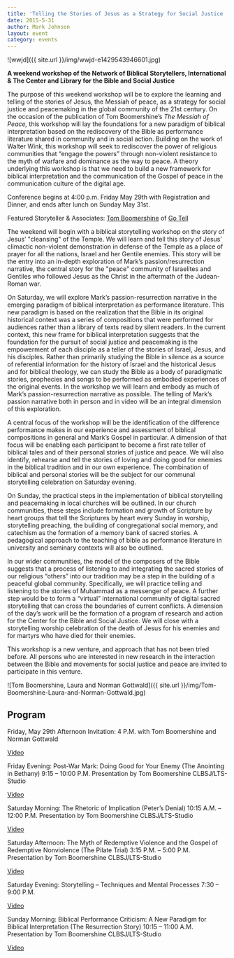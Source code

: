 ```yaml
---
title: 'Telling the Stories of Jesus as a Strategy for Social Justice  and Peacemaking in the Global Community.'
date: 2015-5-31
author: Mark Johnson
layout: event
category: events
---
```

![wwjd]({{ site.url }}/img/wwjd-e1429543946601.jpg)

**A weekend workshop of the Network of Biblical Storytellers, International & The Center and Library for the Bible and Social Justice**

The purpose of this weekend workshop will be to explore the learning and telling of the stories of Jesus, the Messiah of peace, as a strategy for social justice and peacemaking in the global community of the 21st century. On the occasion of the publication of Tom Boomershine’s _The Messiah of Peace,_ this workshop will lay the foundations for a new paradigm of biblical interpretation based on the rediscovery of the Bible as performance literature shared in community and in social action. Building on the work of Walter Wink, this workshop will seek to rediscover the power of religious communities that “engage the powers” through non-violent resistance to the myth of warfare and dominance as the way to peace. A theory underlying this workshop is that we need to build a new framework for biblical interpretation and the communication of the Gospel of peace in the communication culture of the digital age.

Conference begins at 4:00 p.m. Friday May 29th with Registration and Dinner, and ends after lunch on Sunday May 31st.

Featured Storyteller & Associates: [Tom Boomershine](http://tomboomershine.org/) of [Go Tell](http://www.gotell.org)

The weekend will begin with a biblical storytelling workshop on the story of Jesus’ "cleansing" of the Temple. We will learn and tell this story of Jesus’ climactic non-violent demonstration in defense of the Temple as a place of prayer for all the nations, Israel and her Gentile enemies. This story will be the entry into an in-depth exploration of Mark’s passion/resurrection narrative, the central story for the "peace" community of Israelites and Gentiles who followed Jesus as the Christ in the aftermath of the Judean-Roman war.

On Saturday, we will explore Mark’s passion-resurrection narrative in the emerging paradigm of biblical interpretation as performance literature. This new paradigm is based on the realization that the Bible in its original historical context was a series of compositions that were performed for audiences rather than a library of texts read by silent readers. In the current context, this new frame for biblical interpretation suggests that the foundation for the pursuit of social justice and peacemaking is the empowerment of each disciple as a teller of the stories of Israel, Jesus, and his disciples. Rather than primarily studying the Bible in silence as a source of referential information for the history of Israel and the historical Jesus and for biblical theology, we can study the Bible as a body of paradigmatic stories, prophecies and songs to be performed as embodied experiences of the original events. In the workshop we will learn and embody as much of Mark’s passion-resurrection narrative as possible. The telling of Mark’s passion narrative both in person and in video will be an integral dimension of this exploration.

A central focus of the workshop will be the identification of the difference performance makes in our experience and assessment of biblical compositions in general and Mark’s Gospel in particular. A dimension of that focus will be enabling each participant to become a first rate teller of biblical tales and of their personal stories of justice and peace. We will also identify, rehearse and tell the stories of loving and doing good for enemies in the biblical tradition and in our own experience. The combination of biblical and personal stories will be the subject for our communal storytelling celebration on Saturday evening.

On Sunday, the practical steps in the implementation of biblical storytelling and peacemaking in local churches will be outlined. In our church communities, these steps include formation and growth of Scripture by heart groups that tell the Scriptures by heart every Sunday in worship, storytelling preaching, the building of congregational social memory, and catechism as the formation of a memory bank of sacred stories. A pedagogical approach to the teaching of bible as performance literature in university and seminary contexts will also be outlined.

In our wider communities, the model of the composers of the Bible suggests that a process of listening to and integrating the sacred stories of our religious “others” into our tradition may be a step in the building of a peaceful global community. Specifically, we will practice telling and listening to the stories of Muhammad as a messenger of peace. A further step would be to form a “virtual” international community of digital sacred storytelling that can cross the boundaries of current conflicts. A dimension of the day’s work will be the formation of a program of research and action for the Center for the Bible and Social Justice. We will close with a storytelling worship celebration of the death of Jesus for his enemies and for martyrs who have died for their enemies.

This workshop is a new venture, and approach that has not been tried before. All persons who are interested in new research in the interaction between the Bible and movements for social justice and peace are invited to participate in this venture.

![Tom Boomershine, Laura and Norman Gottwald]({{ site.url }}/img/Tom-Boomershine-Laura-and-Norman-Gottwald.jpg)

## Program

Friday, May 29th Afternoon Invitation: 4 P.M. with Tom Boomershine and Norman Gottwald

<a class="button tiny hollow" href="https://www.youtube.com/watch?v=A9wRImL4Hq8">Video</a>

Friday Evening: Post-War Mark: Doing Good for Your Enemy (The Anointing in Bethany) 9:15 – 10:00 P.M. Presentation by Tom Boomershine CLBSJ/LTS-Studio

<a class="button tiny hollow" href="https://www.youtube.com/watch?v=wweolUNqVcE">Video</a>

Saturday Morning: The Rhetoric of Implication (Peter’s Denial) 10:15 A.M. – 12:00 P.M. Presentation by Tom Boomershine CLBSJ/LTS-Studio

<a class="button tiny hollow" href="https://www.youtube.com/watch?v=mom5kwfUQ90">Video</a>

Saturday Afternoon: The Myth of Redemptive Violence and the Gospel of Redemptive Nonviolence (The Pilate Trial) 3:15 P.M. – 5:00 P.M. Presentation by Tom Boomershine CLBSJ/LTS-Studio

<a class="button tiny hollow" href="https://www.youtube.com/watch?v=gahXx5VZ_o8">Video</a>

Saturday Evening: Storytelling – Techniques and Mental Processes 7:30 – 9:00 P.M.

<a class="button tiny hollow" href="https://www.youtube.com/watch?v=GGAaZgbDMvY">Video</a>

Sunday Morning: Biblical Performance Criticism: A New Paradigm for Biblical Interpretation (The Resurrection Story) 10:15 – 11:00 A.M. Presentation by Tom Boomershine CLBSJ/LTS-Studio

<a class="button tiny hollow" href="https://www.youtube.com/watch?v=CZfrof5otEg">Video</a>
